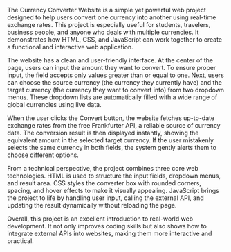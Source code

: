 The Currency Converter Website is a simple yet powerful web project designed to help users convert one currency into another using real-time exchange rates. This project is especially useful for students, travelers, business people, and anyone who deals with multiple currencies. It demonstrates how HTML, CSS, and JavaScript can work together to create a functional and interactive web application.

The website has a clean and user-friendly interface. At the center of the page, users can input the amount they want to convert. To ensure proper input, the field accepts only values greater than or equal to one. Next, users can choose the source currency (the currency they currently have) and the target currency (the currency they want to convert into) from two dropdown menus. These dropdown lists are automatically filled with a wide range of global currencies using live data.

When the user clicks the Convert button, the website fetches up-to-date exchange rates from the free Frankfurter API, a reliable source of currency data. The conversion result is then displayed instantly, showing the equivalent amount in the selected target currency. If the user mistakenly selects the same currency in both fields, the system gently alerts them to choose different options.

From a technical perspective, the project combines three core web technologies. HTML is used to structure the input fields, dropdown menus, and result area. CSS styles the converter box with rounded corners, spacing, and hover effects to make it visually appealing. JavaScript brings the project to life by handling user input, calling the external API, and updating the result dynamically without reloading the page.

Overall, this project is an excellent introduction to real-world web development. It not only improves coding skills but also shows how to integrate external APIs into websites, making them more interactive and practical.
